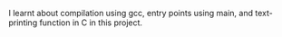 I learnt about compilation using gcc, entry points using main, and text-printing function in C in this project.
